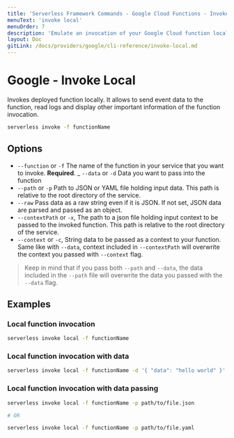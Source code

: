 ```yaml
---
title: 'Serverless Framework Commands - Google Cloud Functions - Invoke Local'
menuText: 'invoke local'
menuOrder: 7
description: 'Emulate an invocation of your Google Cloud function locally using the Serverless Framework'
layout: Doc
gitLink: /docs/providers/google/cli-reference/invoke-local.md
---
```


# Google - Invoke Local

Invokes deployed function locally. It allows to send event data to the function, read logs and display other important information of the function invocation.

```bash
serverless invoke -f functionName
```

## Options

* `--function` or `-f` The name of the function in your service that you want to invoke. **Required**.
  \_ `--data` or `-d` Data you want to pass into the function
* `--path` or `-p` Path to JSON or YAML file holding input data. This path is relative to the root directory of the service.
* `--raw` Pass data as a raw string even if it is JSON. If not set, JSON data are parsed and passed as an object.
* `--contextPath` or `-x`, The path to a json file holding input context to be passed to the invoked function. This path is relative to the root directory of the service.
* `--context` or `-c`, String data to be passed as a context to your function. Same like with `--data`, context included in `--contextPath` will overwrite the context you passed with `--context` flag.

> Keep in mind that if you pass both `--path` and `--data`, the data included in the `--path` file will overwrite the data you passed with the `--data` flag.

## Examples

### Local function invocation

```bash
serverless invoke local -f functionName
```

### Local function invocation with data

```bash
serverless invoke local -f functionName -d '{ "data": "hello world" }'
```

### Local function invocation with data passing

```bash
serverless invoke local -f functionName -p path/to/file.json

# OR

serverless invoke local -f functionName -p path/to/file.yaml
```
